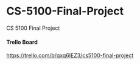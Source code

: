 # CS-5100-Final-Project
CS 5100 Final Project

#### Trello Board
https://trello.com/b/qxq6IEZ3/cs5100-final-project